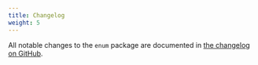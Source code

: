 ```yaml
---
title: Changelog
weight: 5
---
```


All notable changes to the `enum` package are documented in [the changelog on GitHub](https://github.com/spatie/enum/blob/master/CHANGELOG.md).
